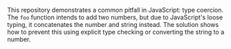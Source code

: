 This repository demonstrates a common pitfall in JavaScript: type coercion. The `foo` function intends to add two numbers, but due to JavaScript's loose typing, it concatenates the number and string instead. The solution shows how to prevent this using explicit type checking or converting the string to a number.